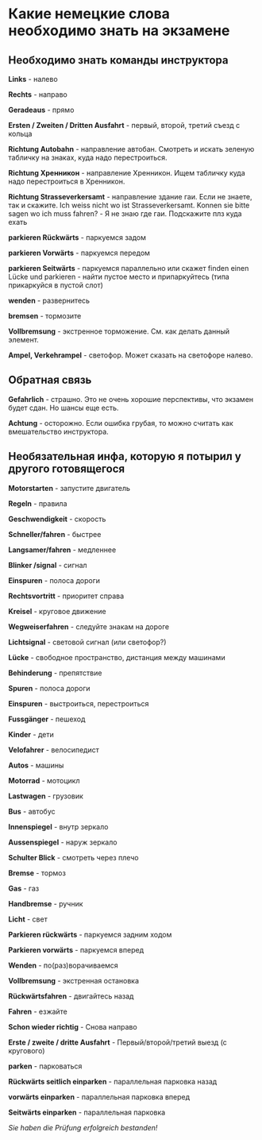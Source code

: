 # Какие немецкие слова необходимо знать на экзамене

## Необходимо знать команды инструктора

**Links** - налево

**Rechts** - направо

**Geradeaus** - прямо

**Ersten / Zweiten / Dritten Ausfahrt** - первый, второй, третий съезд с кольца

**Richtung Autobahn** - направление автобан. Смотреть и искать зеленую табличку на знаках, куда надо перестроиться.

**Richtung Хренникон** - направление Хренникон. Ищем табличку куда надо перестроиться в Хренникон.

**Richtung Strasseverkersamt** - направление здание гаи. Если не знаете, так и скажите. Ich weiss nicht wo ist Strasseverkersamt. Konnen sie bitte sagen wo ich muss fahren? - Я не знаю где гаи. Подскажите плз куда ехать

**parkieren Rückwärts** - паркуемся задом

**parkieren Vorwärts** - паркуемся передом

**parkieren Seitwärts** - паркуемся параллельно или скажет finden einen Lücke und parkieren - найти пустое место и припаркуйтесь (типа прикаркуйся в пустой слот)

**wenden** - развернитесь

**bremsen** - тормозите

**Vollbremsung** - экстренное торможение. См. как делать данный элемент.

**Ampel, Verkehrampel** - светофор. Может сказать на светофоре налево.

## Обратная связь

**Gefahrlich** - страшно. Это не очень хорошие перспективы, что экзамен будет сдан. Но шансы еще есть.

**Achtung** - осторожно. Если ошибка грубая, то можно считать как вмешательство инструктора.

## Необязательная инфа, которую я потырил у другого готовящегося

**Motorstarten** - запустите двигатель

**Regeln** - правила

**Geschwendigkeit** - скорость

**Schneller/fahren** - быстрее

**Langsamer/fahren** - медленнее 

**Blinker /signal** - сигнал

**Einspuren** - полоса дороги

**Rechtsvortritt** - приоритет справа

**Kreisel** - круговое движение

**Wegweiserfahren** - следуйте знакам на дороге

**Lichtsignal** - световой сигнал (или светофор?)

**Lücke** - свободное пространство, дистанция между машинами

**Behinderung** - препятствие

**Spuren** - полоса дороги

**Einspuren** - выстроиться, перестроиться

**Fussgänger** - пешеход 

**Kinder** - дети 

**Velofahrer** - велосипедист 

**Autos** - машины 

**Motorrad** - мотоцикл 

**Lastwagen** - грузовик 

**Bus** - автобус

**Innenspiegel** - внутр зеркало

**Aussenspiegel** - наруж зеркало

**Schulter Blick** - смотреть через плечо

**Bremse** - тормоз

**Gas** - газ

**Handbremse** - ручник

**Licht** - свет

**Parkieren rückwärts** - паркуемся задним ходом 

**Parkieren vorwärts** - паркуемся вперед

**Wenden** - по(раз)ворачиваемся

**Vollbremsung** - экстренная остановка

**Rückwärtsfahren** - двигайтесь назад

**Fahren** - езжайте

**Schon wieder richtig** - Снова направо

**Erste / zweite / dritte Ausfahrt** - Первый/второй/третий выезд (с кругового)

**parken** - парковаться

**Rückwärts seitlich einparken** - параллельная парковка назад

**vorwärts einparken** - параллельная парковка вперед

**Seitwärts einparken** - параллельная парковка

*Sie haben die Prüfung erfolgreich bestanden!*
